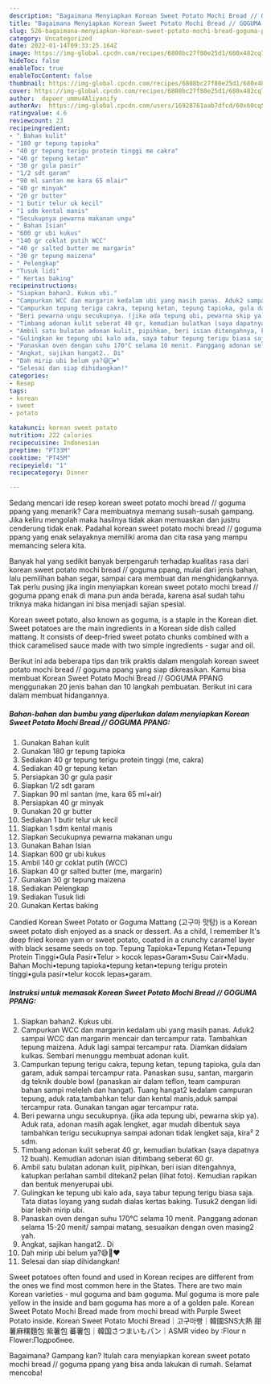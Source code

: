 ```yaml
---
description: "Bagaimana Menyiapkan Korean Sweet Potato Mochi Bread // GOGUMA PPANG Anti Gagal"
title: "Bagaimana Menyiapkan Korean Sweet Potato Mochi Bread // GOGUMA PPANG Anti Gagal"
slug: 526-bagaimana-menyiapkan-korean-sweet-potato-mochi-bread-goguma-ppang-anti-gagal
category: Uncategorized
date: 2022-01-14T09:33:25.164Z
image: https://img-global.cpcdn.com/recipes/6808bc27f80e25d1/680x482cq70/korean-sweet-potato-mochi-bread-goguma-ppang-foto-resep-utama.jpg
hideToc: false
enableToc: true
enableTocContent: false
thumbnail: https://img-global.cpcdn.com/recipes/6808bc27f80e25d1/680x482cq70/korean-sweet-potato-mochi-bread-goguma-ppang-foto-resep-utama.jpg
cover: https://img-global.cpcdn.com/recipes/6808bc27f80e25d1/680x482cq70/korean-sweet-potato-mochi-bread-goguma-ppang-foto-resep-utama.jpg
author:  dapoer_ummu4Aliyanify
authorAv:  https://img-global.cpcdn.com/users/16928761aab7dfcd/60x60cq50/avatar.jpg
ratingvalue: 4.6
reviewcount: 23
recipeingredient:
- " Bahan kulit"
- "180 gr tepung tapioka"
- "40 gr tepung terigu protein tinggi me cakra"
- "40 gr tepung ketan"
- "30 gr gula pasir"
- "1/2 sdt garam"
- "90 ml santan me kara 65 mlair"
- "40 gr minyak"
- "20 gr butter"
- "1 butir telur uk kecil"
- "1 sdm kental manis"
- "Secukupnya pewarna makanan ungu"
- " Bahan Isian"
- "600 gr ubi kukus"
- "140 gr coklat putih WCC"
- "40 gr salted butter me margarin"
- "30 gr tepung maizena"
- " Pelengkap"
- "Tusuk lidi"
- " Kertas baking"
recipeinstructions:
- "Siapkan bahan2. Kukus ubi."
- "Campurkan WCC dan margarin kedalam ubi yang masih panas. Aduk2 sampai WCC dan margarin mencair dan tercampur rata. Tambahkan tepung maizena. Aduk lagi sampai tercampur rata. Diamkan didalam kulkas. Sembari menunggu membuat adonan kulit."
- "Campurkan tepung terigu cakra, tepung ketan, tepung tapioka, gula dan garam, aduk sampai tercampur rata. Panaskan susu, santan, margarin dg teknik double bowl (panaskan air dalam teflon, team campuran bahan sampi meleleh dan hangat). Tuang hangat2 kedalam campuran tepung, aduk rata,tambahkan telur dan kental manis,aduk sampai tercampur rata. Gunakan tangan agar tercampur rata."
- "Beri pewarna ungu secukupnya. (jika ada tepung ubi, pewarna skip ya). Aduk rata, adonan masih agak lengket, agar mudah dibentuk saya tambahkan terigu secukupnya sampai adonan tidak lengket saja, kira² 2 sdm."
- "Timbang adonan kulit seberat 40 gr, kemudian bulatkan (saya dapatnya 12 buah). Kemudian adonan isian ditimbang seberat 60 gr."
- "Ambil satu bulatan adonan kulit, pipihkan, beri isian ditengahnya, katupkan perlahan sambil ditekan2 pelan (lihat foto). Kemudian rapikan dan bentuk menyerupai ubi."
- "Gulingkan ke tepung ubi kalo ada, saya tabur tepung terigu biasa saja. Tata diatas loyang yang sudah dialas kertas baking. Tusuk2 dengan lidi biar lebih mirip ubi."
- "Panaskan oven dengan suhu 170°C selama 10 menit. Panggang adonan selama 15-20 menit/ sampai matang, sesuaikan dengan oven masing2 yah."
- "Angkat, sajikan hangat2.. Di"
- "Dah mirip ubi belum ya?😅🤗❤"
- "Selesai dan siap dihidangkan!"
categories:
- Resep
tags:
- korean
- sweet
- potato

katakunci: korean sweet potato 
nutrition: 222 calories
recipecuisine: Indonesian
preptime: "PT33M"
cooktime: "PT45M"
recipeyield: "1"
recipecategory: Dinner

---
```



Sedang mencari ide resep korean sweet potato mochi bread // goguma ppang yang menarik? Cara membuatnya memang susah-susah gampang. Jika keliru mengolah maka hasilnya tidak akan memuaskan dan justru cenderung tidak enak. Padahal korean sweet potato mochi bread // goguma ppang yang enak selayaknya memiliki aroma dan cita rasa yang mampu memancing selera kita.


Banyak hal yang sedikit banyak berpengaruh terhadap kualitas rasa dari korean sweet potato mochi bread // goguma ppang, mulai dari jenis bahan, lalu pemilihan bahan segar, sampai cara membuat dan menghidangkannya. Tak perlu pusing jika ingin menyiapkan korean sweet potato mochi bread // goguma ppang enak di mana pun anda berada, karena asal sudah tahu triknya maka hidangan ini bisa menjadi sajian spesial.

Korean sweet potato, also known as goguma, is a staple in the Korean diet. Sweet potatoes are the main ingredients in a Korean side dish called mattang. It consists of deep-fried sweet potato chunks combined with a thick caramelised sauce made with two simple ingredients - sugar and oil.


Berikut ini ada beberapa tips dan trik praktis dalam mengolah korean sweet potato mochi bread // goguma ppang yang siap dikreasikan. Kamu bisa membuat Korean Sweet Potato Mochi Bread // GOGUMA PPANG menggunakan 20 jenis bahan dan 10 langkah pembuatan. Berikut ini cara dalam membuat hidangannya.

<!--inarticleads1-->

##### Bahan-bahan dan bumbu yang diperlukan dalam menyiapkan Korean Sweet Potato Mochi Bread // GOGUMA PPANG:

1. Gunakan  Bahan kulit
1. Gunakan 180 gr tepung tapioka
1. Sediakan 40 gr tepung terigu protein tinggi (me, cakra)
1. Sediakan 40 gr tepung ketan
1. Persiapkan 30 gr gula pasir
1. Siapkan 1/2 sdt garam
1. Siapkan 90 ml santan (me, kara 65 ml+air)
1. Persiapkan 40 gr minyak
1. Gunakan 20 gr butter
1. Sediakan 1 butir telur uk kecil
1. Siapkan 1 sdm kental manis
1. Siapkan Secukupnya pewarna makanan ungu
1. Gunakan  Bahan Isian
1. Siapkan 600 gr ubi kukus
1. Ambil 140 gr coklat putih (WCC)
1. Siapkan 40 gr salted butter (me, margarin)
1. Gunakan 30 gr tepung maizena
1. Sediakan  Pelengkap
1. Sediakan Tusuk lidi
1. Gunakan  Kertas baking


Candied Korean Sweet Potato or Goguma Mattang (고구마 맛탕) is a Korean sweet potato dish enjoyed as a snack or dessert. As a child, I remember It&#39;s deep fried korean yam or sweet potato, coated in a crunchy caramel layer with black sesame seeds on top. Tepung Tapioka•Tepung Ketan•Tepung Protein Tinggi•Gula Pasir•Telur &gt; kocok lepas•Garam•Susu Cair•Madu. Bahan Mochi•tepung tapioka•tepung ketan•tepung terigu protein tinggi•gula pasir•telur kocok lepas•garam. 

<!--inarticleads2-->

##### Instruksi untuk memasak Korean Sweet Potato Mochi Bread // GOGUMA PPANG:

1. Siapkan bahan2. Kukus ubi.
1. Campurkan WCC dan margarin kedalam ubi yang masih panas. Aduk2 sampai WCC dan margarin mencair dan tercampur rata. Tambahkan tepung maizena. Aduk lagi sampai tercampur rata. Diamkan didalam kulkas. Sembari menunggu membuat adonan kulit.
1. Campurkan tepung terigu cakra, tepung ketan, tepung tapioka, gula dan garam, aduk sampai tercampur rata. Panaskan susu, santan, margarin dg teknik double bowl (panaskan air dalam teflon, team campuran bahan sampi meleleh dan hangat). Tuang hangat2 kedalam campuran tepung, aduk rata,tambahkan telur dan kental manis,aduk sampai tercampur rata. Gunakan tangan agar tercampur rata.
1. Beri pewarna ungu secukupnya. (jika ada tepung ubi, pewarna skip ya). Aduk rata, adonan masih agak lengket, agar mudah dibentuk saya tambahkan terigu secukupnya sampai adonan tidak lengket saja, kira² 2 sdm.
1. Timbang adonan kulit seberat 40 gr, kemudian bulatkan (saya dapatnya 12 buah). Kemudian adonan isian ditimbang seberat 60 gr.
1. Ambil satu bulatan adonan kulit, pipihkan, beri isian ditengahnya, katupkan perlahan sambil ditekan2 pelan (lihat foto). Kemudian rapikan dan bentuk menyerupai ubi.
1. Gulingkan ke tepung ubi kalo ada, saya tabur tepung terigu biasa saja. Tata diatas loyang yang sudah dialas kertas baking. Tusuk2 dengan lidi biar lebih mirip ubi.
1. Panaskan oven dengan suhu 170°C selama 10 menit. Panggang adonan selama 15-20 menit/ sampai matang, sesuaikan dengan oven masing2 yah.
1. Angkat, sajikan hangat2.. Di
1. Dah mirip ubi belum ya?😅🤗❤
1. Selesai dan siap dihidangkan!

Sweet potatoes often found and used in Korean recipes are different from the ones we find most common here in the States. There are two main Korean varieties - mul goguma and bam goguma. Mul goguma is more pale yellow in the inside and bam goguma has more a of a golden pale. Korean Sweet Potato Mochi Bread made from mochi bread with Purple Sweet Potato inside. Korean Sweet Potato Mochi Bread｜고구마빵｜韓國SNS大熱 甜薯麻糬麵包 紫薯包 蕃薯包｜韓国さつまいもパン｜ASMR video by :Flour n Flower:Подробнее. 

Bagaimana? Gampang kan? Itulah cara menyiapkan korean sweet potato mochi bread // goguma ppang yang bisa anda lakukan di rumah. Selamat mencoba!
